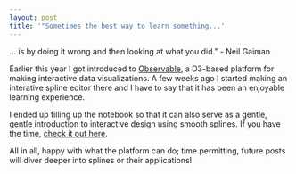 ```yaml
---
layout: post
title: '"Sometimes the best way to learn something...'
---
```


... is by doing it wrong and then looking at what you did." - Neil Gaiman

Earlier this year I got introduced to [Observable](http://observablehq.com/), a D3-based platform for making interactive data visualizations. A few weeks ago I started making an interative spline editor there and I have to say that it has been an enjoyable learning experience.

I ended up filling up the notebook so that it can also serve as a gentle, gentle introduction to interactive design using smooth splines. If you have the time, [check it out here](https://observablehq.com/@dtoshniwal/interactive-design-with-smooth-splines).

<div id="observablehq-94ef5caf"></div>
<script type="module">
import {Runtime, Inspector} from "https://cdn.jsdelivr.net/npm/@observablehq/runtime@4/dist/runtime.js";
import define from "https://api.observablehq.com/@dtoshniwal/interactive-design-with-smooth-splines.js?v=3";
const inspect = Inspector.into("#observablehq-94ef5caf");
(new Runtime).module(define, name => name === "graphic" ? inspect() : undefined);
</script>

All in all, happy with what the platform can do; time permitting, future posts will diver deeper into splines or their applications!
